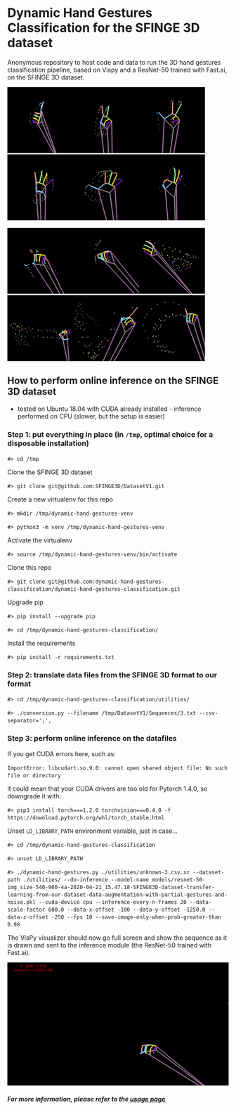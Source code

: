 # Dynamic Hand Gestures Classification for the SFINGE 3D dataset

Anonymous repository to host code and data to run the 3D hand gestures classification pipeline, based on Vispy and a ResNet-50 trained with Fast.ai, on the SFINGE 3D dataset.


<img src="https://raw.githubusercontent.com/dynamic-hand-gestures-classification/dynamic-hand-gestures-classification/master/pics/sfinge3D-dataset/one.png" width="150"><img src="https://raw.githubusercontent.com/dynamic-hand-gestures-classification/dynamic-hand-gestures-classification/master/pics/sfinge3D-dataset/two.png" width="150"><img src="https://raw.githubusercontent.com/dynamic-hand-gestures-classification/dynamic-hand-gestures-classification/master/pics/sfinge3D-dataset/three.png" width="150"><img src="https://raw.githubusercontent.com/dynamic-hand-gestures-classification/dynamic-hand-gestures-classification/master/pics/sfinge3D-dataset/four.png" width="150"><img src="https://raw.githubusercontent.com/dynamic-hand-gestures-classification/dynamic-hand-gestures-classification/master/pics/sfinge3D-dataset/expand.png" width="150"><img src="https://raw.githubusercontent.com/dynamic-hand-gestures-classification/dynamic-hand-gestures-classification/master/pics/sfinge3D-dataset/ok.png" width="150">

<img src="https://raw.githubusercontent.com/dynamic-hand-gestures-classification/dynamic-hand-gestures-classification/master/pics/sfinge3D-dataset/grab.png" width="150"><img src="https://raw.githubusercontent.com/dynamic-hand-gestures-classification/dynamic-hand-gestures-classification/master/pics/sfinge3D-dataset/pinch.png" width="150"><img src="https://raw.githubusercontent.com/dynamic-hand-gestures-classification/dynamic-hand-gestures-classification/master/pics/sfinge3D-dataset/swipe-left.png" width="150"><img src="https://raw.githubusercontent.com/dynamic-hand-gestures-classification/dynamic-hand-gestures-classification/master/pics/sfinge3D-dataset/swipe-right.png" width="150"><img src="https://raw.githubusercontent.com/dynamic-hand-gestures-classification/dynamic-hand-gestures-classification/master/pics/sfinge3D-dataset/swipe-V.png" width="150"><img src="https://raw.githubusercontent.com/dynamic-hand-gestures-classification/dynamic-hand-gestures-classification/master/pics/sfinge3D-dataset/swipe-O.png" width="150">

[//]: # (<img src="https://raw.githubusercontent.com/dynamic-hand-gestures-classification/dynamic-hand-gestures-classification/master/pics/sfinge3D-dataset/tap.png" width="150">)
[//]: # (ffmpeg -ss 00:00:00.000 -i desktop-capture-20200512-191206.mp4 -pix_fmt rgb24 -r 10 -s 900x500 -t 00:00:24.000 output.gif)

## How to perform online inference on the SFINGE 3D dataset

- tested on Ubuntu 18.04 with CUDA already installed - inference performed on CPU (slower, but the setup is easier)

### Step 1: put everything in place (in `/tmp`, optimal choice for a disposable installation)

`#> cd /tmp`

Clone the SFINGE 3D dataset

`#> git clone git@github.com:SFINGE3D/DatasetV1.git`

Create a new virtualenv for this repo

`#> mkdir /tmp/dynamic-hand-gestures-venv`

`#> python3 -m venv /tmp/dynamic-hand-gestures-venv`

Activate the virtualenv

`#> source /tmp/dynamic-hand-gestures-venv/bin/activate`

Clone this repo

`#> git clone git@github.com:dynamic-hand-gestures-classification/dynamic-hand-gestures-classification.git`

Upgrade pip

`#> pip install --upgrade pip`

`#> cd /tmp/dynamic-hand-gestures-classification/`

Install the requirements

`#> pip install -r requirements.txt`


### Step 2: translate data files from the SFINGE 3D format to our format

`#> cd /tmp/dynamic-hand-gestures-classification/utilities/`

`#> ./conversion.py --filename /tmp/DatasetV1/Sequences/3.txt --csv-separator=';',`


### Step 3: perform online inference on the datafiles

If you get CUDA errors here, such as:

`ImportError: libcudart.so.9.0: cannot open shared object file: No such file or directory`

it could mean that your CUDA drivers are too old for Pytorch 1.4.0, so downgrade it with:

`#> pip3 install torch===1.2.0 torchvision===0.4.0 -f https://download.pytorch.org/whl/torch_stable.html`

Unset `LD_LIBRARY_PATH` environment variable, just in case...

`#> cd /tmp/dynamic-hand-gestures-classification`

`#> unset LD_LIBRARY_PATH`

`#> ./dynamic-hand-gestures.py ./utilities/unknown-3.csv.xz --dataset-path ./utilities/ --do-inference --model-name models/resnet-50-img_size-540-960-4a-2020-04-21_15.47.18-SFINGE3D-dataset-transfer-learning-from-our-dataset-data-augmentation-with-partial-gestures-and-noise.pkl --cuda-device cpu --inference-every-n-frames 20 --data-scale-factor 600.0 --data-x-offset -100 --data-y-offset -1250.0 --data-z-offset -250 --fps 10 --save-image-only-when-prob-greater-than 0.98`

The VisPy visualizer should now go full screen and show the sequence as it is drawn and sent to the inference module (the ResNet-50 trained with Fast.ai).

![online inference demo](https://raw.githubusercontent.com/dynamic-hand-gestures-classification/dynamic-hand-gestures-classification/master/pics/sfinge3D-dataset/desktop-captures/desktop-capture-20200512-191206.gif "desktop-capture-20200512-191206")

##### For more information, please refer to the [usage page](usage.md)

